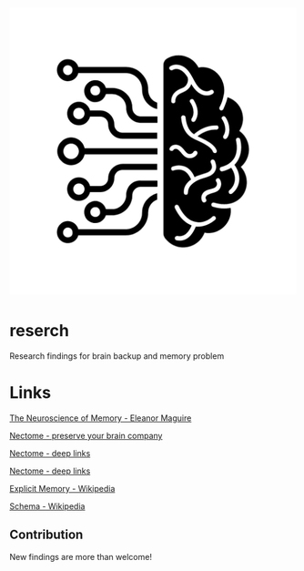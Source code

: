# ![Brain Backup Reserch](main_icon.png)

# reserch
Research findings for brain backup  and memory problem

# Links
[The Neuroscience of Memory - Eleanor Maguire](https://www.youtube.com/watch?v=gdzmNwTLakg)

[Nectome - preserve your brain company](https://nectome.com/research/)

[Nectome - deep links](https://www.technologyreview.com/s/610456/a-startup-is-pitching-a-mind-uploading-service-that-is-100-percent-fatal/)

[Nectome - deep links](https://www.brainpreservation.org/small-mammal-announcement/)

[Explicit Memory - Wikipedia](https://en.wikipedia.org/wiki/Explicit_memory)

[Schema - Wikipedia](https://en.wikipedia.org/wiki/Schema_(psychology))

## Contribution

New findings are more than welcome!
